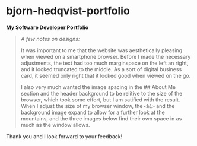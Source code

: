 # bjorn-hedqvist-portfolio
**My Software Developer Portfolio**

> *A few notes on designs:*
> 
> It was important to me that the website was aesthetically pleasing when viewed on a smartphone browser. Before I made the necessary adjustments, the text had too much marginspace on the left an right, and it looked truncated to the middle. As a sort of digital business card, it seemed only right that it looked good when viewed on the go.
> 
> I also very much wanted the image spacing in the ## About Me section and the header background to be relitive to the size of the browser, which took some effort, but I am satified with the result. When I adjust the size of my browser window, the `<h1>` and the background image expand to allow for a further look at the mountains, and the three images below find their own space in as much as the window allows.

Thank you and I look forward to your feedback!
